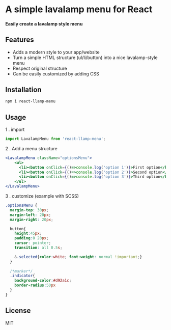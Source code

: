 
# A simple lavalamp menu for React

#### Easily create a lavalamp style menu 

## Features
- Adds a modern style to your app/website
- Turn a simple HTML structure (ul/li/button) into a nice lavalamp-style menu
- Respect original structure
- Can be easily customized by adding CSS  


## Installation
```sh
npm i react-llamp-menu
```

## Usage

1 . import

```js
import LavalampMenu from 'react-llamp-menu';
```

2 . Add a menu structure

```jsx
<LavalampMenu className="optionsMenu">
    <ul>
      <li><button onClick={()=>console.log('option 1')}>First option</button></li>
      <li><button onClick={()=>console.log('option 2')}>Second option</button></li>
      <li><button onClick={()=>console.log('option 3')}>Third option</button></li>
    </ul>
</LavalampMenu>
```

3 . customize (example with SCSS)

```scss
.optionsMenu {
  margin-top: 30px;
  margin-left: 20px;
  margin-right: 20px;

  button{
    height:45px;
    padding:0 20px;
    cursor: pointer;
    transition: all 0.5s;

    &.selected{color:white; font-weight: normal !important;}
  }
  
  /*marker*/
  .indicator{
    background-color:#d92a1c;
    border-radius:50px
  }
}

```


## License

MIT

